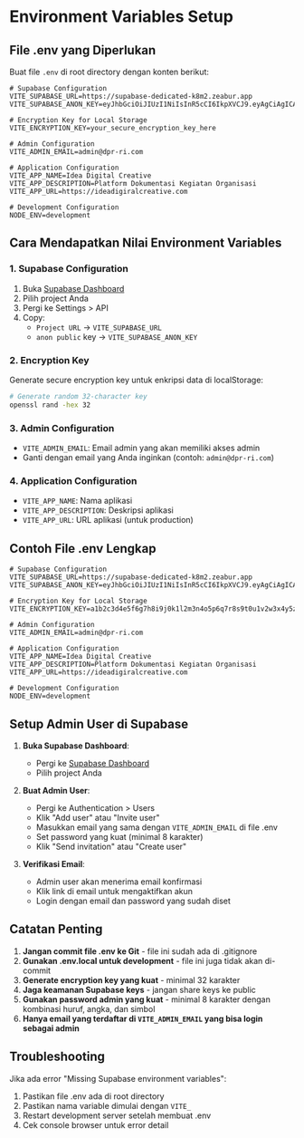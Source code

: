 # Environment Variables Setup

## File .env yang Diperlukan

Buat file `.env` di root directory dengan konten berikut:

```env
# Supabase Configuration
VITE_SUPABASE_URL=https://supabase-dedicated-k8m2.zeabur.app
VITE_SUPABASE_ANON_KEY=eyJhbGciOiJIUzI1NiIsInR5cCI6IkpXVCJ9.eyAgCiAgICAicm9sZSI6ICJhbm9uIiwKICAgICJpc3MiOiAic3VwYWJhc2UtZGVtbyIsCiAgICAiaWF0IjogMTY0MTc2OTIwMCwKICAgICJleHAiOiAxNzk5NTM1NjAwCn0.dc_X5iR_VP_qT0zsiyj_I_OZ2T9FtRU2BBNWN8Bu4GE

# Encryption Key for Local Storage
VITE_ENCRYPTION_KEY=your_secure_encryption_key_here

# Admin Configuration
VITE_ADMIN_EMAIL=admin@dpr-ri.com

# Application Configuration
VITE_APP_NAME=Idea Digital Creative
VITE_APP_DESCRIPTION=Platform Dokumentasi Kegiatan Organisasi
VITE_APP_URL=https://ideadigiralcreative.com

# Development Configuration
NODE_ENV=development
```

## Cara Mendapatkan Nilai Environment Variables

### 1. Supabase Configuration
1. Buka [Supabase Dashboard](https://supabase.com/dashboard)
2. Pilih project Anda
3. Pergi ke Settings > API
4. Copy:
   - `Project URL` → `VITE_SUPABASE_URL`
   - `anon public` key → `VITE_SUPABASE_ANON_KEY`

### 2. Encryption Key
Generate secure encryption key untuk enkripsi data di localStorage:
```bash
# Generate random 32-character key
openssl rand -hex 32
```

### 3. Admin Configuration
- `VITE_ADMIN_EMAIL`: Email admin yang akan memiliki akses admin
- Ganti dengan email yang Anda inginkan (contoh: `admin@dpr-ri.com`)

### 4. Application Configuration
- `VITE_APP_NAME`: Nama aplikasi
- `VITE_APP_DESCRIPTION`: Deskripsi aplikasi
- `VITE_APP_URL`: URL aplikasi (untuk production)

## Contoh File .env Lengkap

```env
# Supabase Configuration
VITE_SUPABASE_URL=https://supabase-dedicated-k8m2.zeabur.app
VITE_SUPABASE_ANON_KEY=eyJhbGciOiJIUzI1NiIsInR5cCI6IkpXVCJ9.eyAgCiAgICAicm9sZSI6ICJhbm9uIiwKICAgICJpc3MiOiAic3VwYWJhc2UtZGVtbyIsCiAgICAiaWF0IjogMTY0MTc2OTIwMCwKICAgICJleHAiOiAxNzk5NTM1NjAwCn0.dc_X5iR_VP_qT0zsiyj_I_OZ2T9FtRU2BBNWN8Bu4GE

# Encryption Key for Local Storage
VITE_ENCRYPTION_KEY=a1b2c3d4e5f6g7h8i9j0k1l2m3n4o5p6q7r8s9t0u1v2w3x4y5z6

# Admin Configuration
VITE_ADMIN_EMAIL=admin@dpr-ri.com

# Application Configuration
VITE_APP_NAME=Idea Digital Creative
VITE_APP_DESCRIPTION=Platform Dokumentasi Kegiatan Organisasi
VITE_APP_URL=https://ideadigiralcreative.com

# Development Configuration
NODE_ENV=development
```

## Setup Admin User di Supabase

1. **Buka Supabase Dashboard**:
   - Pergi ke [Supabase Dashboard](https://supabase.com/dashboard)
   - Pilih project Anda

2. **Buat Admin User**:
   - Pergi ke Authentication > Users
   - Klik "Add user" atau "Invite user"
   - Masukkan email yang sama dengan `VITE_ADMIN_EMAIL` di file .env
   - Set password yang kuat (minimal 8 karakter)
   - Klik "Send invitation" atau "Create user"

3. **Verifikasi Email**:
   - Admin user akan menerima email konfirmasi
   - Klik link di email untuk mengaktifkan akun
   - Login dengan email dan password yang sudah diset

## Catatan Penting

1. **Jangan commit file .env ke Git** - file ini sudah ada di .gitignore
2. **Gunakan .env.local untuk development** - file ini juga tidak akan di-commit
3. **Generate encryption key yang kuat** - minimal 32 karakter
4. **Jaga keamanan Supabase keys** - jangan share keys ke public
5. **Gunakan password admin yang kuat** - minimal 8 karakter dengan kombinasi huruf, angka, dan simbol
6. **Hanya email yang terdaftar di `VITE_ADMIN_EMAIL` yang bisa login sebagai admin**

## Troubleshooting

Jika ada error "Missing Supabase environment variables":
1. Pastikan file .env ada di root directory
2. Pastikan nama variable dimulai dengan `VITE_`
3. Restart development server setelah membuat .env
4. Cek console browser untuk error detail
